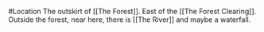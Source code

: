 #Location 
The outskirt of [[The Forest]]. East of the [[The Forest Clearing]]. Outside the forest, near here, there is [[The River]] and maybe a waterfall.